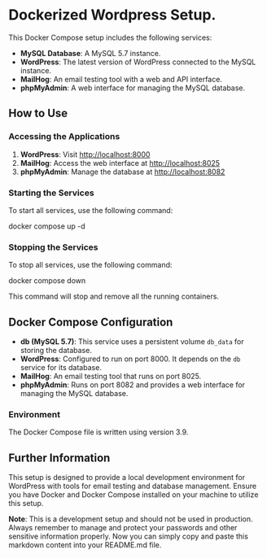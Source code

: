 # Dockerized Wordpress Setup.

This Docker Compose setup includes the following services:

- **MySQL Database**: A MySQL 5.7 instance.
- **WordPress**: The latest version of WordPress connected to the MySQL instance.
- **MailHog**: An email testing tool with a web and API interface.
- **phpMyAdmin**: A web interface for managing the MySQL database.

## How to Use

### Accessing the Applications

1. **WordPress**: Visit [http://localhost:8000](http://localhost:8000)
2. **MailHog**: Access the web interface at [http://localhost:8025](http://localhost:8025)
3. **phpMyAdmin**: Manage the database at [http://localhost:8082](http://localhost:8082)

### Starting the Services

To start all services, use the following command:

docker compose up -d

### Stopping the Services

To stop all services, use the following command:

docker compose down

This command will stop and remove all the running containers.

## Docker Compose Configuration

- **db (MySQL 5.7)**: This service uses a persistent volume `db_data` for storing the database.
- **WordPress**: Configured to run on port 8000. It depends on the `db` service for its database.
- **MailHog**: An email testing tool that runs on port 8025.
- **phpMyAdmin**: Runs on port 8082 and provides a web interface for managing the MySQL database.

### Environment

The Docker Compose file is written using version 3.9.

## Further Information

This setup is designed to provide a local development environment for WordPress with tools for email testing and database management. Ensure you have Docker and Docker Compose installed on your machine to utilize this setup.

**Note**: This is a development setup and should not be used in production. Always remember to manage and protect your passwords and other sensitive information properly.
Now you can simply copy and paste this markdown content into your README.md file.







